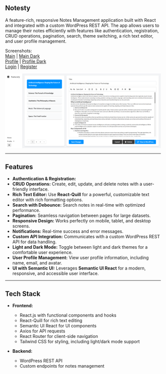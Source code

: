 ## Notesty

A feature-rich, responsive Notes Management application built with React and integrated with a custom WordPress REST API. The app allows users to manage their notes efficiently with features like authentication, registration, CRUD operations, pagination, search, theme switching, a rich text editor, and user profile management.

Screenshots:    
[Main](https://github.com/DimaWide/02-pet-notify-app-react-wp/blob/main/src/img/main.png) | [Main Dark](https://github.com/DimaWide/02-pet-notify-app-react-wp/blob/main/src/img/main-dark.png)   
[Profile](https://github.com/DimaWide/02-pet-notify-app-react-wp/blob/main/src/img/profile.png) | [Profile Dark](https://github.com/DimaWide/02-pet-notify-app-react-wp/blob/main/src/img/profile-dark.png)   
[Login](https://github.com/DimaWide/02-pet-notify-app-react-wp/blob/main/src/img/login.png) | [Register](https://github.com/DimaWide/02-pet-notify-app-react-wp/blob/main/src/img/register.png)   

![Notes App Screenshot](https://github.com/DimaWide/02-pet-notify-app-react-wp/blob/main/src/img/main.png)

---

## Features

- **Authentication & Registration:**  
- **CRUD Operations:** Create, edit, update, and delete notes with a user-friendly interface.
- **Rich Text Editor:** Use **React-Quill** for a powerful, customizable text editor with rich formatting options.
- **Search with Debounce:** Search notes in real-time with optimized performance.
- **Pagination:** Seamless navigation between pages for large datasets.
- **Responsive Design:** Works perfectly on mobile, tablet, and desktop screens.
- **Notifications:** Real-time success and error messages.
- **Custom API Integration:** Communicates with a custom WordPress REST API for data handling.
- **Light and Dark Mode:** Toggle between light and dark themes for a comfortable user experience.
- **User Profile Management:** View user profile information, including name, email, and avatar.
- **UI with Semantic UI:** Leverages **Semantic UI React** for a modern, responsive, and accessible user interface.

---

## Tech Stack

- **Frontend:**  
  - React.js with functional components and hooks
  - React-Quill for rich text editing
  - Semantic UI React for UI components
  - Axios for API requests
  - React Router for client-side navigation
  - Tailwind CSS for styling, including light/dark mode support

- **Backend:**  
  - WordPress REST API
  - Custom endpoints for notes management
